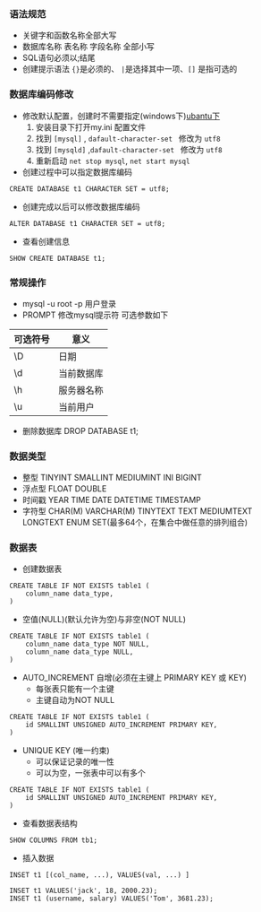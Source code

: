 ### 语法规范
* 关键字和函数名称全部大写
* 数据库名称 表名称  字段名称 全部小写
* SQL语句必须以;结尾
* 创建提示语法 `{}`是必须的、 `|`是选择其中一项、`[]` 是指可选的

### 数据库编码修改
* 修改默认配置，创建时不需要指定(windows下)[ubantu下](https://www.cnblogs.com/kerrycode/p/9749096.html)
  1. 安装目录下打开my.ini 配置文件
  1. 找到 `[mysql]` , `dafault-character-set ` 修改为 `utf8` 
  1. 找到 `[mysqld]` ,`dafault-character-set ` 修改为 `utf8` 
  1. 重新启动 `net stop mysql`, `net start mysql`
* 创建过程中可以指定数据库编码
```mysql
CREATE DATABASE t1 CHARACTER SET = utf8;
```
* 创建完成以后可以修改数据库编码
```mysql
ALTER DATABASE t1 CHARACTER SET = utf8;
```
* 查看创建信息
```mysql
SHOW CREATE DATABASE t1;
```

### 常规操作
* mysql -u root -p 用户登录
* PROMPT 修改mysql提示符 可选参数如下

可选符号 | 意义
---|---
\D | 日期
\d | 当前数据库
\h | 服务器名称
\u | 当前用户

* 删除数据库 DROP DATABASE t1;

### 数据类型
* 整型  TINYINT SMALLINT MEDIUMINT INI  BIGINT
* 浮点型 FLOAT DOUBLE
* 时间戳 YEAR TIME  DATE DATETIME TIMESTAMP
* 字符型 CHAR(M) VARCHAR(M) TINYTEXT TEXT MEDIUMTEXT LONGTEXT ENUM SET(最多64个，在集合中做任意的排列组合)

### 数据表
* 创建数据表
```mysql
CREATE TABLE IF NOT EXISTS table1 (
    column_name data_type,
)
```
* 空值(NULL)(默认允许为空)与非空(NOT NULL)
```mysql
CREATE TABLE IF NOT EXISTS table1 (
    column_name data_type NOT NULL,
    column_name data_type NULL,
)
```
* AUTO_INCREMENT 自增(必须在主键上 PRIMARY KEY 或 KEY)
  * 每张表只能有一个主键
  * 主键自动为NOT NULL
```mysql
CREATE TABLE IF NOT EXISTS table1 (
    id SMALLINT UNSIGNED AUTO_INCREMENT PRIMARY KEY,
)
```

* UNIQUE KEY (唯一约束)
  * 可以保证记录的唯一性
  * 可以为空，一张表中可以有多个
```mysql
CREATE TABLE IF NOT EXISTS table1 (
    id SMALLINT UNSIGNED AUTO_INCREMENT PRIMARY KEY,
)
```  

* 查看数据表结构
```mysql
SHOW COLUMNS FROM tb1;
```
* 插入数据
```mysql
INSET t1 [(col_name, ...), VALUES(val, ...) ]

INSET t1 VALUES('jack', 18, 2000.23);
INSET t1 (username, salary) VALUES('Tom', 3681.23);
```


